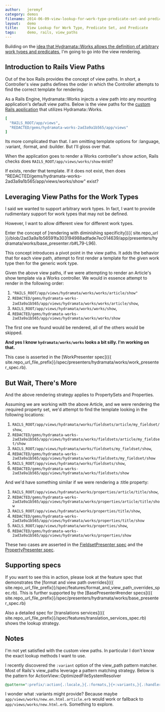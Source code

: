 ```yaml
---
author:   jeremyf
category: demos
filename: 2014-06-09-view-lookup-for-work-type-predicate-set-and-predicate.md
layout:   demo
title:    View Lookup for Work Type, Predicate Set, and Predicate
tags:     demo, rails, view_paths
---
```


Building on the [idea that Hydramata::Works allows the definition of arbitrary work types and predicates](./work_type_and_predicate_definition.md), I'm going to go into the view rendering.

## Introduction to Rails View Paths

Out of the box Rails provides the concept of view paths.
In short, a Controller's view paths defines the order in which the Controller attempts to find the correct template for rendering.

As a Rails Engine, Hydramata::Works injects a view path into any mounting application's default view paths.
Below is the view paths for the [custom Rails application](https://github.com/ndlib/predicate-rendering) that utilizes Hydramata::Works.

```ruby
[
  "RAILS_ROOT/app/views",
  "REDACTED/gems/hydramata-works-2ad3a9a1b565/app/views"
]
```

Its more complicated than that.
I am omitting template options for :language, :variant, :format, and :builder.
But I'll gloss over that.

When the application goes to render a Works controller's show action, Rails checks does `RAILS_ROOT/app/views/works/show` exist?

If exists, render that template.
If it does not exist, then does "REDACTED/gems/hydramata-works-2ad3a9a1b565/app/views/works/show" exist?

## Leveraging View Paths for the Work Types

I said we wanted to support arbitrary work types.
In fact, I want to provide rudimentary support for work types that may not be defined.

However, I want to allow different view for different work types.

Enter the concept of [rendering with diminishing specificity]({{ site.repo_url }}/blob/2ad3a9a1b56591fa303194988adfade7ec014639/app/presenters/hydramata/works/base_presenter.rb#L79-L96).

This concept introduces a pivot point in the view paths.
It adds the behavior that for each view path, attempt to first render a template for the given work type then for the generic work type.

Given the above view paths, if we were attempting to render an Article's show template via a Works controller.
We would in essence attempt to render in the following order:

1. `"RAILS_ROOT/app/views/hydramata/works/works/article/show"`
1. `REDACTED/gems/hydramata-works-2ad3a9a1b565/app/views/hydramata/works/works/article/show`,
1. `RAILS_ROOT/app/views/hydramata/works/works/show`,
1. `REDACTED/gems/hydramata-works-2ad3a9a1b565/app/views/hydramata/works/works/show`

The first one we found would be rendered, all of the others would be skipped.

**And yes I know `hydramata/works/works` looks a bit silly. I'm working on that.**

This case is asserted in the [WorkPresenter spec]({{ site.repo_url_file_prefix}}/spec/presenters/hydramata/works/work_presenter_spec.rb).

## But Wait, There's More

And the above rendering strategy applies to PropertySets and Properties.

Assuming we are working with the above Article, and we were rendering the :required property set, we'd attempt to find the template looking in the following locations:

1. `RAILS_ROOT/app/views/hydramata/works/fieldsets/article/my_fieldset/show`,
1. `REDACTED/gems/hydramata-works-2ad3a9a1b565/app/views/hydramata/works/fieldsets/article/my_fieldset/show`
1. `RAILS_ROOT/app/views/hydramata/works/fieldsets/my_fieldset/show`,
1. `REDACTED/gems/hydramata-works-2ad3a9a1b565/app/views/hydramata/works/fieldsets/my_fieldset/show`
1. `RAILS_ROOT/app/views/hydramata/works/fieldsets/show`,
1. `REDACTED/gems/hydramata-works-2ad3a9a1b565/app/views/hydramata/works/fieldsets/show`

And we'd have something similar if we were rendering a :title property:

1. `RAILS_ROOT/app/views/hydramata/works/properties/article/title/show`,
1. `REDACTED/gems/hydramata-works-2ad3a9a1b565/app/views/hydramata/works/properties/article/title/show`
1. `RAILS_ROOT/app/views/hydramata/works/properties/title/show`,
1. `REDACTED/gems/hydramata-works-2ad3a9a1b565/app/views/hydramata/works/properties/title/show`
1. `RAILS_ROOT/app/views/hydramata/works/properties/show`,
1. `REDACTED/gems/hydramata-works-2ad3a9a1b565/app/views/hydramata/works/properties/show`

These two cases are asserted in the [FieldsetPresenter spec](/spec/presenters/hydramata/works/fieldset_presenter_spec.rb) and the [PropertyPresenter spec](/spec/presenters/hydramata/works/property_presenter_spec.rb).

## Supporting specs

If you want to see this in action, please look at the feature spec that demonstrates the [format and view path overrides]({{ site.repo_url_file_prefix}}/spec/features/format_and_view_path_overrides_spec.rb). This is further supported by the [BasePresenter#render specs]({{ site.repo_url_file_prefix}}/spec/presenters/hydramata/works/base_presenter_spec.rb)

Also a detailed spec for [translations services]({{ site.repo_url_file_prefix}}/spec/features/translation_services_spec.rb) shows the lookup strategy.

## Notes

I'm not yet satisfied with the custom view paths.
In particular I don't know the exact lookup methods I want to use.

I recently discovered the `:variant` option of the view_path pattern matcher.
Most of Rails's view_paths leverage a pattern matching strategy. Below is the pattern for ActionView::OptimizedFileSystemResolver

```ruby
@pattern=":prefix/:action{.:locale,}{.:formats,}{+:variants,}{.:handlers,}",
```

I wonder what :variants might provide?
Because maybe `app/views/works/new.en.html.article.erb` would work or fallback to `app/views/works/new.html.erb`.
Something to explore.